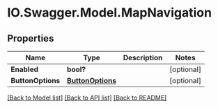 # IO.Swagger.Model.MapNavigation
## Properties

Name | Type | Description | Notes
------------ | ------------- | ------------- | -------------
**Enabled** | **bool?** |  | [optional] 
**ButtonOptions** | [**ButtonOptions**](ButtonOptions.md) |  | [optional] 

[[Back to Model list]](../README.md#documentation-for-models) [[Back to API list]](../README.md#documentation-for-api-endpoints) [[Back to README]](../README.md)

